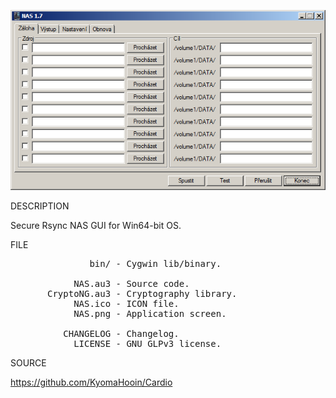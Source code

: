 
![NAS](https://github.com/KyomaHooin/Cardio/raw/master/NAS/NAS.png "screenshot")

DESCRIPTION

Secure Rsync NAS GUI for Win64-bit OS.

FILE
<pre>
               bin/ - Cygwin lib/binary.

            NAS.au3 - Source code.
       CryptoNG.au3 - Cryptography library.
            NAS.ico - ICON file.
            NAS.png - Application screen.

          CHANGELOG - Changelog.
            LICENSE - GNU GLPv3 license.
</pre>
SOURCE

https://github.com/KyomaHooin/Cardio

